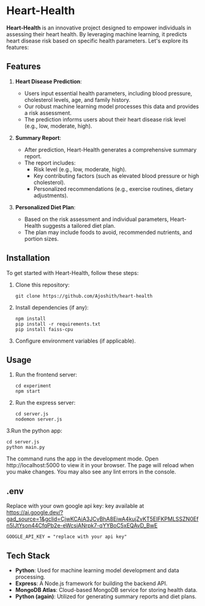 # Heart-Health

**Heart-Health** is an innovative project designed to empower individuals in assessing their heart health. By leveraging machine learning, it predicts heart disease risk based on specific health parameters. Let's explore its features:

## Features

1. **Heart Disease Prediction**:
   - Users input essential health parameters, including blood pressure, cholesterol levels, age, and family history.
   - Our robust machine learning model processes this data and provides a risk assessment.
   - The prediction informs users about their heart disease risk level (e.g., low, moderate, high).

2. **Summary Report**:
   - After prediction, Heart-Health generates a comprehensive summary report.
   - The report includes:
     - Risk level (e.g., low, moderate, high).
     - Key contributing factors (such as elevated blood pressure or high cholesterol).
     - Personalized recommendations (e.g., exercise routines, dietary adjustments).

3. **Personalized Diet Plan**:
   - Based on the risk assessment and individual parameters, Heart-Health suggests a tailored diet plan.
   - The plan may include foods to avoid, recommended nutrients, and portion sizes.

## Installation

To get started with Heart-Health, follow these steps:

1. Clone this repository:
   ```
   git clone https://github.com/Ajoshith/heart-health
   ```

2. Install dependencies (if any):
   ```
   npm install
   pip install -r requirements.txt
   pip install faiss-cpu
   ```

3. Configure environment variables (if applicable).

## Usage

1. Run the frontend server:
   ```
   cd experiment
   npm start
   ```

2. Run the express server:
   ```
   cd server.js
   nodemon server.js
   ```

3.Run the python app:
  ```
  cd server.js
  python main.py
  ```
 The command runs the app in the development mode. Open http://localhost:5000 to view it in your browser. The page will reload when you make changes. You may also see any lint errors in the console.

## .env

Replace with your own google api key:
key available at https://ai.google.dev/?gad_source=1&gclid=CjwKCAiA3JCvBhA8EiwA4kujZvKT5EIFKPMLSSZN0Efn5lJtYson44CfqPb2e-eWcsiANrpk7-qYYBoC5xEQAvD_BwE
```
GOOGLE_API_KEY = "replace with your api key"
```
## Tech Stack

- **Python**: Used for machine learning model development and data processing.
- **Express**: A Node.js framework for building the backend API.
- **MongoDB Atlas**: Cloud-based MongoDB service for storing health data.
- **Python (again)**: Utilized for generating summary reports and diet plans.

